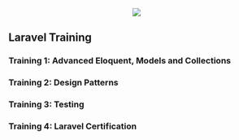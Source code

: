<p align="center"><img src="https://laravel.com/assets/img/components/logo-laravel.svg"></p>

## Laravel Training

### Training 1: Advanced Eloquent, Models and Collections

### Training 2: Design Patterns

### Training 3: Testing

### Training 4: Laravel Certification




